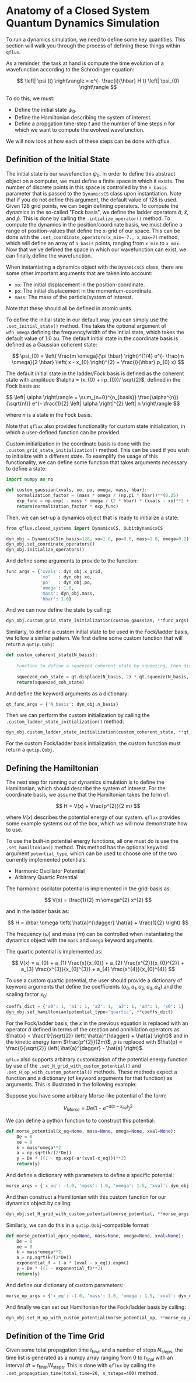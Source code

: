 # Anatomy of a Closed System Quantum Dynamics Simulation

To run a dynamics simulation, we need to define some key quantities. This section will walk you through the process of defining these things within `qflux`.

As a reminder, the task at hand is compute the time evolution of a wavefunction according to the Schrodinger equation: 

$$ \left| \psi (t) \right\rangle = e^{- \frac{i}{\hbar} H t} \left| \psi_{0} \right\rangle $$ 

To do this, we must: 

- Define the initial state $\psi_{0}$. 
- Define the Hamiltonian describing the system of interest.
- Define a propgation time-step $t$ and the number of time steps $n$ for which we want to compute the evolved wavefunction. 

We will now look at how each of these steps can be done with qflux. 

## Definition of the Initial State

The initial state is our wavefunction $\psi_{0}$. In order to define this abstract object on a computer, we must define a finite space in which it exists. The number of discrete points in this space is controlled by the `n_basis` parameter that is passed to the `DynamicsCS` class upon instantiation. Note that if you do not define this argument, the default value of 128 is used. Given 128 grid points, we can begin defining operators. To compute the dynamics in the so-called "Fock basis", we define the ladder operators $\hat{a}$, $\hat{x}$, and $\hat{p}$. This is done by calling the `.intialize_operator()` method. To compute the dynamics in the position/coordinate basis, we must define a range of position-values that define the x-grid of our space. This can be done with the `.set_coordinate_operators(x_min=-7., x_max=7)` method, which will define an array of `n_basis` points, ranging from `x_min` to `x_max`. Now that we've defined the space in which our wavefunction can exist, we can finally define the wavefunction. 

When instantiating a dynamics object with the `DynamicsCS` class, there are some other important arguments that are taken into account: 

- `xo`: The initial displacement in the position-coordinate. 
- `po`: The initial displacement in the momentum-coordinate. 
- `mass`: The mass of the particle/system of interest.

Note that these should all be defined in atomic units. 

To define the initial state in our default way, you can simply use the `.set_initial_state()` method. This takes the optional argument of `wfn_omega` defining the frequency/width of the intiial state, which takes the default value of 1.0 au. The default initial state in the coordinate basis is defined as a Gaussian coherent state: 

$$ \psi_{0} = \left( \frac{m \omega}{\pi \hbar} \right)^{1/4} e^{- \frac{m \omega}{2 \hbar} \left( x - x_{0} \right)^{2} + \frac{i}{\hbar} p_{0} x} $$ 

The default initial state in the ladder/Fock basis is defined as the coherent state with amplitude $\alpha = (x_{0} + i p_{0})/ \sqrt{2}$, defined in the Fock basis as: 

$$ \left| \alpha \right\rangle = \sum_{n=0}^{n_{basis}} \frac{\alpha^{n}}{\sqrt{n!}} e^{- \frac{1}{2} \left| \alpha \right|^{2} \left| n \right\rangle $$ 

where $n$ is a state in the Fock basis. 

Note that `qflux` also provides functionality for custom state initialization, in which a user-defined function can be provided. 

Custom initialization in the coordinate basis is done with the `.custom_grid_state_initialization()` method. This can be used if you wish to initialize with a different state. To exemplify the usage of this functionality, we can define some function that takes arguments necessary to define a state: 

```python
import numpy as np

def custom_gaussian(xvals, xo, po, omega, mass, hbar):
    normalization_factor = (mass * omega / (np.pi * hbar))**(0.25)
    exp_func = np.exp( - mass * omega / (2 * hbar) * (xvals - xo)**2 + 1j/hbar * po * xvals)
    return(normalization_factor * exp_func)
```

Then, we can set-up a dynamics object that is ready to initialize a state: 

```python 
from qflux.closed_systems import DynamicsCS, QubitDynamicsCS

dyn_obj = DynamicsCS(n_basis=128, xo=1.0, po=0.0, mass=1.0, omega=0.2)
dyn_obj.set_coordinate_operators()
dyn_obj.initialize_operators()
```

And define some arguments to provide to the function: 

```python
func_args = {'xvals': dyn_obj.x_grid,
             'xo'   : dyn_obj.xo,
             'po'   : dyn_obj.po,
             'omega': 1.0,
             'mass': dyn_obj.mass,
             'hbar': 1.0}
```

And we can now define the state by calling: 

```python
dyn_obj.custom_grid_state_initialization(custom_gaussian, **func_args)
```


Similarly, to define a custom initial state to be used in the Fock/ladder basis, we follow a similar pattern. We first define some custom function that will return a `qutip.Qobj`: 

```python
def custom_coherent_state(N_basis):
    '''
    Function to define a squeezed coherent state by squeezing, then displacing the vacuum state.
    '''
    squeezed_coh_state = qt.displace(N_basis, 2) * qt.squeeze(N_basis, 1.0) * qt.basis(N_basis, 0)
    return(squeezed_coh_state)
```

And define the keyword arguments as a dictionary:

```python
qt_func_args = {'N_basis': dyn_obj.n_basis}
```

Then we can perform the custom initialization by calling the `.custom_ladder_state_initialization()` method:

```python
dyn_obj.custom_ladder_state_initialization(custom_coherent_state, **qt_func_args)
```

For the custom Fock/ladder basis initialization, the custom function must return a `qutip.Qobj`. 

## Defining the Hamiltonian

The next step for running our dynamics simulation is to define the Hamiltonian, which should describe the system of interest. For the coordinate basis, we assume that the Hamiltonian takes the form of: 

$$ H = V(x) + \frac{p^{2}}{2 m} $$ 

where $V(x)$ describes the potential energy of our system. `qflux` provides some example systems out of the box, which we will now demonstrate how to use.

To use the built-in potential energy functions, all one must do is use the `.set_hamiltonian()` method. This method has the optional keyword argument `potential_type`, which can be used to choose one of the two currently implemented potentials:
- Harmonic Oscillator Potential
- Arbitrary Quartic Potential


The harmonic oscilator potential is implemented in the grid-basis as: 

$$ V(x) = \frac{1}{2} m \omega^{2} x^{2} $$ 

and in the ladder basis as: 

$$ H = \hbar \omega \left( \hat{a}^{\dagger} \hat{a} + \frac{1}{2} \right) $$ 

The frequency ($\omega$) and mass ($m$) can be controlled when instantiating the dynamics object with the `mass` and `omega` keyword arguments. 


The quartic potential is implemented as: 

$$ V(x) = a_{0} + a_{1} \frac{x}{x_{0}} + a_{2} \frac{x^{2}}{x_{0}^{2}} + a_{3} \frac{x^{3}}{x_{0}^{3}} + a_{4} \frac{x^{4}}{x_{0}^{4}} $$ 

To use a custom quartic potential, the user should provide a dictionary of keyword arguments that define the coefficients ($a_{0}, a_{1}, a_{2}, a_{3}, a_{4}$) and the scaling factor $x_{0}$: 

```python
coeffs_dict = {'a0': 1, 'a1': 1, 'a2': 1, 'a3': 1, 'a4': 1, 'x0': 1}
dyn_obj.set_hamiltonian(potential_type='quartic', **coeffs_dict)
```

For the Fock/ladder basis, the $x$ in the previous equation is replaced with an operator $\hat{a}$ defined in terms of the creation and annihilation operators as $\hat{x} = \frac{1}{\sqrt{2}} \left( \hat{a}^{\dagger} + \hat{a} \right)$ and in the kinetic energy term $\frac{p^{2}}{2m}$, $p$ is replaced with $\hat{p} =  \frac{i}{\sqrt{2}} \left( \hat{a}^{dagger} - \hat{a} \right)$.

`qflux` also supports arbitrary customization of the potential energy function by use of the `.set_H_grid_with_custom_potential()` and `.set_H_op_with_custom_potential()` methods. These methods expect a function and a dictionary (of keyword arguments for that function) as arguments. This is illustrated in the following example: 

Suppose you have some arbitrary Morse-like potential of the form:

$$ V_{Morse} = De ( 1 - e^{- a (x-x_{eq})})^{2} $$

We can define a python function to to construct this potential:

```python
def morse_potential(x_eq=None, mass=None, omega=None, xval=None):
    De = 8
    xe = 0
    k = mass*omega**2
    a = np.sqrt(k/(2*De))
    y = De * ((1 - np.exp(-a*(xval-x_eq)))**2)
    return(y)
```

And define a dictionary with parameters to define a specific potential:

```python
morse_args = {'x_eq': -1.0, 'mass': 1.0, 'omega': 1.5, 'xval': dyn_obj.x_grid}
```

And then construct a Hamiltonian with this custom function for our dynamics object by calling: 

```python
dyn_obj.set_H_grid_with_custom_potential(morse_potential, **morse_args)
```

Similarly, we can do this in a `qutip.Qobj`-compatible format: 

```python
def morse_potential_op(x_eq=None, mass=None, omega=None, xval=None):
    De = 8
    xe = 0
    k = mass*omega**2
    a = np.sqrt(k/(2*De))
    exponential_f = (-a * (xval - x_eq)).expm()
    y = De * ((1 - exponential_f)**2)
    return(y)
```

And define our dictionary of custom parameters: 

```python
morse_op_args = {'x_eq': -1.0, 'mass': 1.0, 'omega': 1.5, 'xval': dyn_obj.x_op}
```

And finally we can set our Hamiltonian for the Fock/ladder basis by calling: 

```python
dyn_obj.set_H_op_with_custom_potential(morse_potential_op, **morse_op_args)
```

## Definition of the Time Grid

Given some total propagation time $t_{\text{final}}$ and a number of steps $N_{\text{steps}}$, the time list is generated as a numpy array ranging from $0$ to $t_{\text{final}}$ with an interval $dt = t_{\textrm{final}} / N_{\text{steps}}$. This is done with `qflux` by calling the `.set_propagation_time(total_time=20, n_tsteps=400)` method. 
